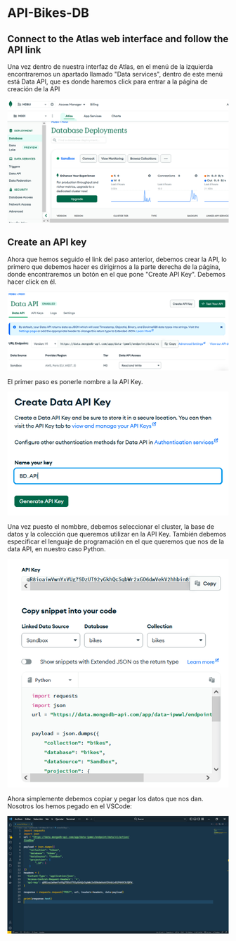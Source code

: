 # API-Bikes-DB

## Connect to the Atlas web interface and follow the API link  

Una vez dentro de nuestra interfaz de Atlas, en el menú de la izquierda encontraremos un apartado llamado "Data services", dentro de este menú está Data API, que es donde haremos click para entrar a la página de creación de la API  

![Connection to the Atlas web interface](images/01AccesoConfApi.PNG)  

## Create an API key  

Ahora que hemos seguido el link del paso anterior, debemos crear la API, lo primero que debemos hacer es dirigirnos a la parte derecha de la página, donde encontraremos un botón en el que pone "Create API Key". Debemos hacer click en él.  

![API configuration page](images/02CrearAPI.PNG)

El primer paso es ponerle nombre a la API Key.

![API configuration page](images/03NombrarAPIKey.PNG)

Una vez puesto el nombbre, debemos seleccionar el cluster, la base de datos y la colección que queremos utilizar en la API Key. También debemos especificar el lenguaje de programación en el que queremos que nos de la data API, en nuestro caso Python.

![API configuration page](images/04GenerarAPIKey.PNG)

Ahora simplemente debemos copiar y pegar los datos que nos dan. Nosotros los hemos pegado en el VSCode:

![API configuration page](images/05PegarCodigoEnVSCode.PNG)
